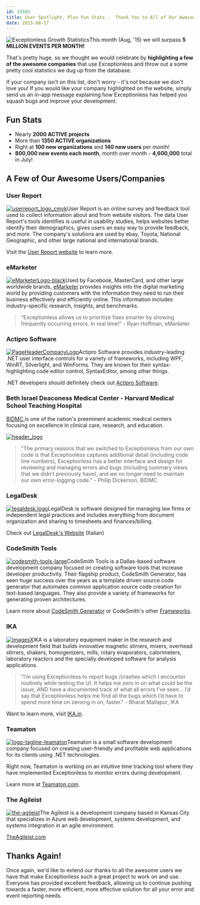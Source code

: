```yaml
---
id: 13501
title: User Spotlight, Plus Fun Stats -  Thank You to All of Our Awesome Users!
date: 2015-08-17
---
```

![Exceptionless Growth Statistics](/assets/img/news/blog-header-image-small-growth.png)This month (Aug, '15) we will surpass **5 MILLION EVENTS PER MONTH!**

That's pretty huge, so we thought we would celebrate by **highlighting a few of the awesome companies** that use Exceptionless and throw out a some pretty cool statistics we dug up from the database.

If your company isn't on this list, don't worry - it's not because we don't love you! If you would like your company highlighted on the website, simply send us an in-app message explaining how Exceptionless has helped you squash bugs and improve your development.<!--more-->

## Fun Stats

* Nearly **2000 ACTIVE projects**
* More than **1350 ACTIVE organizations**
* Right at **100 new organizations** and **140 new users** per month!
* **800,000 new events each month**, month over month - **4,600,000** total in July!

## A Few of Our Awesome Users/Companies

### User Report

[![userreport_logo_cmyk](/assets/img/news/userreport_logo_cmyk.png)](http://www.userreport.com/)User Report is an online survey and feedback tool used to collect information about and from website visitors. The data User Report's tools identifies is useful in usability studies, helps websites better identify their demographics, gives users an easy way to provide feedback, and more. The company's solutions are used by ebay, Toyota, National Geographic, and other large national and international brands.

Visit the <a href="http://www.userreport.com/" target="_blank">User Report website</a> to learn more.

### eMarketer

[![eMarketerLogo-black](/assets/img/news/eMarketerLogo-black-300x93.png)](http://www.emarketer.com/)Used by Facebook, MasterCard, and other large worldwide brands, <a href="http://www.emarketer.com/" target="_blank">eMarketer</a> provides insights into the digital marketing world by providing customers with the information they need to run their business effectively and efficiently online. This information includes industry-specific research, insights, and benchmarks.

> “Exceptionless allows us to prioritize fixes smarter by showing frequently occurring errors. In real time!” - Ryan Hoffman, eMarketer

### Actipro Software

[![PageHeaderCompanyLogo](/assets/img/news/PageHeaderCompanyLogo.png)](http://www.actiprosoftware.com/)Actipro Software provides industry-leading .NET user interface controls for a variety of frameworks, including WPF, WinRT, Silverlight, and WinForms. They are known for their syntax-highlighting code editor control, SyntaxEditor, among other things.

.NET developers should definitely check out <a href="http://www.actiprosoftware.com/" target="_blank">Actipro Software</a>.

### Beth Israel Deaconess Medical Center - Harvard Medical School Teaching Hospital

<a href="http://www.bidmc.org/" target="_blank">BIDMC </a>is one of the nation's preeminent academic medical centers focusing on excellence in clinical care, research, and education.

[![header_logo](/assets/img/news/header_logo.png)](http://www.bidmc.org/)

> "The primary reasons that we switched to Exceptionless from our own code is that Exceptionless captures additional detail (including code line numbers), Exceptionless has a better interface and design for reviewing and managing errors and bugs (including summary views that we didn’t previously have), and we no longer need to maintain our own error-logging code." - Philip Dickerson, BIDMC

### LegalDesk

[![legaldesk.logo](/assets/img/news/legaldesk.logo_-150x150.png)](https://legaldesk.it/)LegalDesk is software designed for managing law firms or independent legal practices and includes everything from document organization and sharing to timesheets and finances/billing.

Check out <a href="https://legaldesk.it/" target="_blank">LegalDesk's Website</a> (Italian)

### CodeSmith Tools

[![codesmith-tools-large](/assets/img/news/codesmith-tools-large-300x51.png)](http://www.codesmithtools.com/)CodeSmith Tools is a Dallas-based software development company focused on creating software tools that increase developer productivity. Their flagship product, CodeSmith Generator, has seen huge success over the years as a template driven source code generator that automates common application source code creation for text-based languages. They also provide a variety of frameworks for generating proven architectures.

Learn more about <a href="http://www.codesmithtools.com/product/generator" target="_blank">CodeSmith Generator</a> or CodeSmith's other <a href="http://www.codesmithtools.com/product/frameworks" target="_blank">Frameworks</a>.

### IKA

[![imagesX](/assets/img/news/imagesX-e1439833186121.png)](http://ika.in/)IKA is a laboratory equipment maker in the research and development field that builds innovative magnetic stirrers, mixers, overhead stirrers, shakers, homogenizers, mills, rotary evaporators, calorimeters, laboratory reactors and the specially developed software for analysis applications.

> "I’m using Exceptionless to report bugs /crashes which I encounter routinely while testing the UI. It helps me zero in on what could be the issue, AND have a documented track of what all errors I’ve seen... I’d say that Exceptionless helps me find all the bugs which I’d have to spend more time on zeroing in on, faster." - Bharat Mallapur, IKA

Want to learn more, visit <a href="http://ika.in/" target="_blank">IKA.in</a>.

### Teamaton

[![logo-tagline-teamaton](/assets/img/news/logo-tagline-teamaton-300x78.png)](http://www.teamaton.com/)Teamaton is a small software development company focused on creating user-friendly and profitable web applications for its clients using .NET technologies.

Right now, Teamaton is working on an intuitive time tracking tool where they have implemented Exceptionless to monitor errors during development.

Learn more at <a href="http://www.teamaton.com/" target="_blank">Teamaton.com</a>.

### The Agileist

[![the-agileist](/assets/img/news/the-agileist-300x124.png)](http://theagileist.com/)The Agileist is a development company based in Kansas City that specializes in Azure web development, systems development, and systems integration in an agile environment.

<a href="http://theagileist.com/" target="_blank">TheAgileist.com</a>

## Thanks Again!

Once again, we'd like to extend our thanks to all the awesome users we have that make Exceptionless such a great project to work on and use. Everyone has provided excellent feedback, allowing us to continue pushing towards a faster, more efficient, more effective solution for all your error and event reporting needs.
